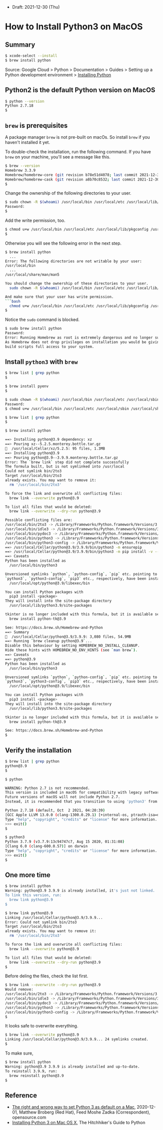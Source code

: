 * Draft: 2021-12-30 (Thu)

# How to Install Python3 on MacOS
## Summary

```bash
$ xcode-select --install
$ brew install python
```
Source: Google Cloud > Python > Documentation > Guides > Setting up a Python development environment > [Installing Python](https://cloud.google.com/python/docs/setup#installing_python)

## Python2 is the default Python version on MacOS 
```bash
$ python --version
Python 2.7.18
$
```
## `brew` is prerequisites
A package manager `brew` is not pre-built on macOs. So install `brew` if you haven't installed it yet. 

To double-check the installation, run the following command. If you have `brew` on your machine, you'll see a message like this.
```bash
$ brew --version
Homebrew 3.3.9
Homebrew/homebrew-core (git revision b78e51d4078; last commit 2021-12-30)
Homebrew/homebrew-cask (git revision a8b70c8532; last commit 2021-12-30)
$
```

Change the ownership of the following directories to your user.
```bash
$ sudo chown -R $(whoami) /usr/local/bin /usr/local/etc /usr/local/lib/pkgconfig /usr/local/sbin /usr/local/share /usr/local/share/doc /usr/local/share/info /usr/local/share/man/man3 /usr/local/share/man/man5
Password: 
$
```
Add the write permission, too.
```bash
$ chmod u+w /usr/local/bin /usr/local/etc /usr/local/lib/pkgconfig /usr/local/sbin /usr/local/share /usr/local/share/doc /usr/local/share/info /usr/local/share/man/man3 /usr/local/share/man/man5
$
```

Otherwise you will see the following error in the next step.
```bash
$ brew install python
  ...
Error: The following directories are not writable by your user:
/usr/local/bin
  ...
/usr/local/share/man/man5

You should change the ownership of these directories to your user.
  sudo chown -R $(whoami) /usr/local/bin /usr/local/etc /usr/local/lib/pkgconfig /usr/local/sbin /usr/local/share /usr/local/share/doc /usr/local/share/info /usr/local/share/man/man3 /usr/local/share/man/man5

And make sure that your user has write permission.
```bash
  chmod u+w /usr/local/bin /usr/local/etc /usr/local/lib/pkgconfig /usr/local/sbin /usr/local/share /usr/local/share/doc /usr/local/share/info /usr/local/share/man/man3 /usr/local/share/man/man5
$
```
Notice the `sudo` command is blocked.
```bash
$ sudo brew install python
Password: 
Error: Running Homebrew as root is extremely dangerous and no longer supported.
As Homebrew does not drop privileges on installation you would be giving all
build scripts full access to your system.
```
## Install `python3` with `brew`

```bash
$ brew list | grep python
$
```

```bash
$ brew install pyenv
$
```

```bash
$ sudo chown -R $(whoami) /usr/local/bin /usr/local/etc /usr/local/sbin /usr/local/share /usr/local/share/doc
Password: 
$ chmod u+w /usr/local/bin /usr/local/etc /usr/local/sbin /usr/local/share /usr/local/share/doc
```

```bash
$ brew list | grep python
$
```

```bash
$ brew install python
```

```bash
==> Installing python@3.9 dependency: xz
==> Pouring xz--5.2.5.monterey.bottle.tar.gz
🍺  /usr/local/Cellar/xz/5.2.5: 95 files, 1.3MB
==> Installing python@3.9
==> Pouring python@3.9--3.9.9.monterey.bottle.tar.gz
Error: The `brew link` step did not complete successfully
The formula built, but is not symlinked into /usr/local
Could not symlink bin/2to3
Target /usr/local/bin/2to3
already exists. You may want to remove it:
  rm '/usr/local/bin/2to3'

To force the link and overwrite all conflicting files:
  brew link --overwrite python@3.9

To list all files that would be deleted:
  brew link --overwrite --dry-run python@3.9

Possible conflicting files are:
/usr/local/bin/2to3 -> /Library/Frameworks/Python.framework/Versions/3.7/bin/2to3
/usr/local/bin/idle3 -> /Library/Frameworks/Python.framework/Versions/3.7/bin/idle3
/usr/local/bin/pydoc3 -> /Library/Frameworks/Python.framework/Versions/3.7/bin/pydoc3
/usr/local/bin/python3 -> /Library/Frameworks/Python.framework/Versions/3.7/bin/python3
/usr/local/bin/python3-config -> /Library/Frameworks/Python.framework/Versions/3.7/bin/python3-config
==> /usr/local/Cellar/python@3.9/3.9.9/bin/python3 -m ensurepip
==> /usr/local/Cellar/python@3.9/3.9.9/bin/python3 -m pip install -v --no-deps --no-index --upgrade --isolated --target=/usr/local/lib/python3.9/site-packages /usr/local/Cellar/pyth
==> Caveats
Python has been installed as
  /usr/local/bin/python3

Unversioned symlinks `python`, `python-config`, `pip` etc. pointing to
`python3`, `python3-config`, `pip3` etc., respectively, have been installed into
  /usr/local/opt/python@3.9/libexec/bin

You can install Python packages with
  pip3 install <package>
They will install into the site-package directory
  /usr/local/lib/python3.9/site-packages

tkinter is no longer included with this formula, but it is available separately:
  brew install python-tk@3.9

See: https://docs.brew.sh/Homebrew-and-Python
==> Summary
🍺  /usr/local/Cellar/python@3.9/3.9.9: 3,080 files, 54.9MB
==> Running `brew cleanup python@3.9`...
Disable this behaviour by setting HOMEBREW_NO_INSTALL_CLEANUP.
Hide these hints with HOMEBREW_NO_ENV_HINTS (see `man brew`).
==> Caveats
==> python@3.9
Python has been installed as
  /usr/local/bin/python3

Unversioned symlinks `python`, `python-config`, `pip` etc. pointing to
`python3`, `python3-config`, `pip3` etc., respectively, have been installed into
  /usr/local/opt/python@3.9/libexec/bin

You can install Python packages with
  pip3 install <package>
They will install into the site-package directory
  /usr/local/lib/python3.9/site-packages

tkinter is no longer included with this formula, but it is available separately:
  brew install python-tk@3.9

See: https://docs.brew.sh/Homebrew-and-Python
$
```

## Verify the installation
```bash
$ brew list | grep python
python@3.9
$
```

```bash
$ python

WARNING: Python 2.7 is not recommended. 
This version is included in macOS for compatibility with legacy software. 
Future versions of macOS will not include Python 2.7. 
Instead, it is recommended that you transition to using 'python3' from within Terminal.

Python 2.7.18 (default, Oct  2 2021, 04:20:39) 
[GCC Apple LLVM 13.0.0 (clang-1300.0.29.1) [+internal-os, ptrauth-isa=deploymen on darwin
Type "help", "copyright", "credits" or "license" for more information.
>>> exit()
$
```

```bash
$ python3
Python 3.7.9 (v3.7.9:13c94747c7, Aug 15 2020, 01:31:08) 
[Clang 6.0 (clang-600.0.57)] on darwin
Type "help", "copyright", "credits" or "license" for more information.
>>> exit()
$
```

## One more time

```bash
$ brew install python
Warning: python@3.9 3.9.9 is already installed, it's just not linked.
To link this version, run:
  brew link python@3.9
$
```

```bash
$ brew link python@3.9
Linking /usr/local/Cellar/python@3.9/3.9.9... 
Error: Could not symlink bin/2to3
Target /usr/local/bin/2to3
already exists. You may want to remove it:
  rm '/usr/local/bin/2to3'

To force the link and overwrite all conflicting files:
  brew link --overwrite python@3.9

To list all files that would be deleted:
  brew link --overwrite --dry-run python@3.9
$
```
Before deling the files, check the list first.

```bash
$ brew link --overwrite --dry-run python@3.9
Would remove:
/usr/local/bin/2to3 -> /Library/Frameworks/Python.framework/Versions/3.7/bin/2to3
/usr/local/bin/idle3 -> /Library/Frameworks/Python.framework/Versions/3.7/bin/idle3
/usr/local/bin/pydoc3 -> /Library/Frameworks/Python.framework/Versions/3.7/bin/pydoc3
/usr/local/bin/python3 -> /Library/Frameworks/Python.framework/Versions/3.7/bin/python3
/usr/local/bin/python3-config -> /Library/Frameworks/Python.framework/Versions/3.7/bin/python3-config
$
```
It looks safe to overwrite everything.

```bash
$ brew link --overwrite python@3.9
Linking /usr/local/Cellar/python@3.9/3.9.9... 24 symlinks created.
$
```

To make sure, 
```bash
$ brew install python
Warning: python@3.9 3.9.9 is already installed and up-to-date.
To reinstall 3.9.9, run:
  brew reinstall python@3.9
$
```


## Reference
* [The right and wrong way to set Python 3 as default on a Mac](https://opensource.com/article/19/5/python-3-default-mac), 2020-12-01, Matthew Broberg (Red Hat), Feed Moshe Zadka (Correspondent), opensource.com
* [Installing Python 3 on Mac OS X](https://docs.python-guide.org/starting/install3/osx/), The Hitchhiker's Guide to Python
